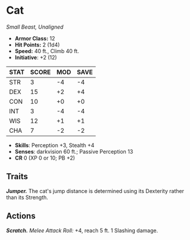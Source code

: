 # Cat

*Small Beast, Unaligned*

- **Armor Class:** 12
- **Hit Points:** 2 (1d4)
- **Speed:** 40 ft., Climb 40 ft.
- **Initiative**: +2 (12)

|STAT|SCORE|MOD|SAVE|
| --- | --- | --- | ---- |
| STR | 3 | -4 | -4 |
| DEX | 15 | +2 | +4 |
| CON | 10 | +0 | +0 |
| INT | 3 | -4 | -4 |
| WIS | 12 | +1 | +1 |
| CHA | 7 | -2 | -2 |

- **Skills**: Perception +3, Stealth +4
- **Senses**: darkvision 60 ft.; Passive Perception 13
- **CR** 0 (XP 0 or 10; PB +2)

## Traits

***Jumper.*** The cat's jump distance is determined using its Dexterity rather than its Strength.


## Actions

***Scratch.*** *Melee Attack Roll:* +4, reach 5 ft. 1 Slashing damage.

